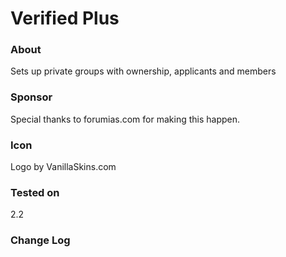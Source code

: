 # Verified Plus #

### About ###
Sets up private groups with ownership, applicants and members

### Sponsor ###
Special thanks to forumias.com for making this happen.

### Icon ###
Logo by VanillaSkins.com

### Tested on ###
2.2

### Change Log ###

